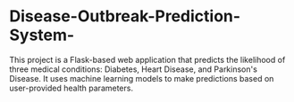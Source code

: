 # Disease-Outbreak-Prediction-System-
This project is a Flask-based web application that predicts the likelihood of three medical conditions: Diabetes, Heart Disease, and Parkinson's Disease. It uses machine learning models to make predictions based on user-provided health parameters.
